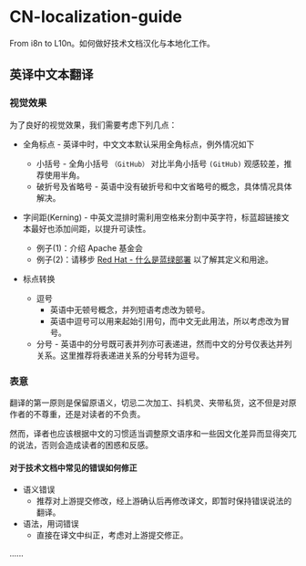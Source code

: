 # CN-localization-guide
From i8n to L10n。如何做好技术文档汉化与本地化工作。

## 英译中文本翻译

### 视觉效果
为了良好的视觉效果，我们需要考虑下列几点：

- 全角标点 - 英译中时，中文文本默认采用全角标点，例外情况如下
    - 小括号 - 全角小括号 `（GitHub）` 对比半角小括号 `(GitHub)` 观感较差，推荐使用半角。
    - 破折号及省略号 - 英语中没有破折号和中文省略号的概念，具体情况具体解决。

- 字间距(Kerning) - 中英文混排时需利用空格来分割中英字符，标蓝超链接文本最好也添加间距，以提升可读性。
    - 例子(1)：介绍 Apache 基金会
    - 例子(2)：请移步 [Red Hat - 什么是蓝绿部署](https://www.redhat.com/zh/topics/devops/what-is-blue-green-deployment) 以了解其定义和用途。
  
- 标点转换 
    - 逗号 
        - 英语中无顿号概念，并列短语考虑改为顿号。
        - 英语中逗号可以用来起始引用句，而中文无此用法，所以考虑改为冒号。
    - 分号 - 英语中的分号既可表并列亦可表递进，然而中文的分号仅表达并列关系。这里推荐将表递进关系的分号转为逗号。

### 表意

翻译的第一原则是保留原语义，切忌二次加工、抖机灵、夹带私货，这不但是对原作者的不尊重，还是对读者的不负责。

然而，译者也应该根据中文的习惯适当调整原文语序和一些因文化差异而显得突兀的说法，否则会造成读者的困惑和反感。

#### 对于技术文档中常见的错误如何修正

- 语义错误
    - 推荐对上游提交修改，经上游确认后再修改译文，即暂时保持错误说法的翻译。
- 语法，用词错误
    - 直接在译文中纠正，考虑对上游提交修正。
 
......

